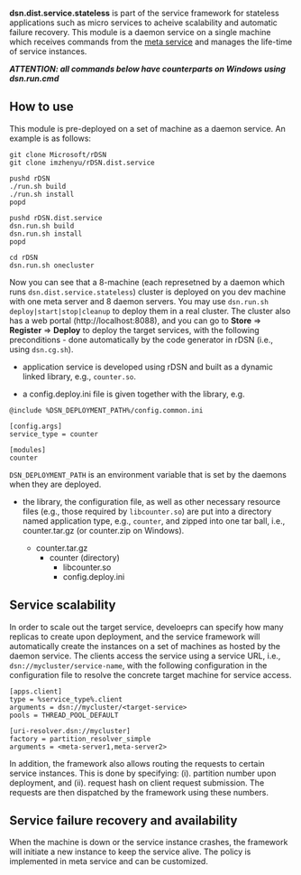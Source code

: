 
**dsn.dist.service.stateless** is part of the service framework for stateless applications such as micro services to acheive scalability and automatic failure recovery. This module is a daemon service on a single machine which receives commands from the [meta service](https://github.com/imzhenyu/rDSN.dist.service/tree/master/src/meta_server) and manages the life-time of service instances.

***ATTENTION: all commands below have counterparts on Windows using dsn.run.cmd***  

## How to use

This module is pre-deployed on a set of machine as a daemon service. An example is as follows:

```
git clone Microsoft/rDSN
git clone imzhenyu/rDSN.dist.service

pushd rDSN 
./run.sh build
./run.sh install
popd

pushd rDSN.dist.service
dsn.run.sh build
dsn.run.sh install
popd 

cd rDSN
dsn.run.sh onecluster
```

Now you can see that a 8-machine (each represetned by a daemon which runs ```dsn.dist.service.stateless```) cluster is deployed on you dev machine with one meta server and 8 daemon servers. You may use ```dsn.run.sh deploy|start|stop|cleanup``` to deploy them in a real cluster. The cluster also has a web portal (http://localhost:8088), and you can go to **Store** => **Register** => **Deploy** to deploy the target services, with the following preconditions - done automatically by the code generator in rDSN (i.e., using ```dsn.cg.sh```).

- application service is developed using rDSN and built as a dynamic linked library, e.g., ```counter.so```.

- a config.deploy.ini file is given together with the library, e.g.

```
@include %DSN_DEPLOYMENT_PATH%/config.common.ini

[config.args]
service_type = counter 

[modules]
counter  
``` 

```DSN_DEPLOYMENT_PATH``` is an environment variable that is set by the daemons when they are deployed.

- the library, the configuration file, as well as other necessary resource files (e.g., those required by ```libcounter.so```) are put into a directory named application type, e.g., ```counter```, and zipped into one tar ball, i.e., counter.tar.gz (or counter.zip on Windows). 

  - counter.tar.gz
    - counter (directory)
        - libcounter.so 
        - config.deploy.ini   

## Service scalability 

In order to scale out the target service, develoeprs can specify how many replicas to create upon deployment, and the service framework will automatically create the instances on a set of machines as hosted by the daemon service. The clients access the service using a service URL, i.e., ```dsn://mycluster/service-name```, with the following configuration in the configuration file to resolve the concrete target machine for service access.

```
[apps.client]
type = %service_type%.client 
arguments = dsn://mycluster/<target-service>
pools = THREAD_POOL_DEFAULT

[uri-resolver.dsn://mycluster]
factory = partition_resolver_simple
arguments = <meta-server1,meta-server2>
``` 

In addition, the framework also allows routing the requests to certain service instances. This is done by specifying: (i). partition number upon deployment, and (ii). request hash on client request submission. The requests are then dispatched by the framework using these numbers.   

## Service failure recovery and availability

When the machine is down or the service instance crashes, the framework will initiate a new instance to keep the service alive. The policy is implemented in meta service and can be customized. 


